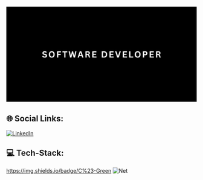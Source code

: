 <p align="center">
  <img alt="Header" src="./header.png" />
</p>

## 🌐 Social Links:
[![LinkedIn](https://img.shields.io/badge/LinkedIn-%230077B5.svg?logo=linkedin&logoColor=white)](https://www.linkedin.com/in/leonel-pobre-053b32203/) 

## 💻 Tech-Stack:
https://img.shields.io/badge/C%23-Green
![Net](https://img.shields.io/badge/NET-blue?logo=dotnet&logoColor=black)
